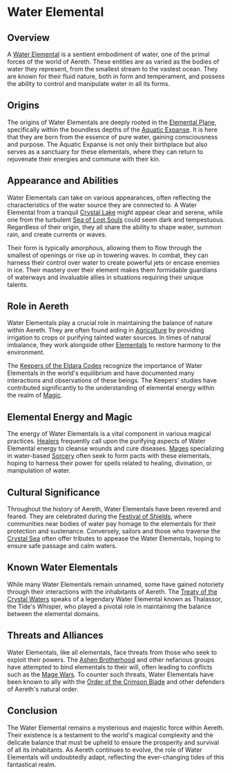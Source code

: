 # Water Elemental

## Overview

A [Water Elemental](Water%20Elemental.md) is a sentient embodiment of water, one of the primal forces of the world of Aereth. These entities are as varied as the bodies of water they represent, from the smallest stream to the vastest ocean. They are known for their fluid nature, both in form and temperament, and possess the ability to control and manipulate water in all its forms.

## Origins

The origins of Water Elementals are deeply rooted in the [Elemental Plane](Elemental%20Plane.md), specifically within the boundless depths of the [Aquatic Expanse](Aquatic%20Expanse.md). It is here that they are born from the essence of pure water, gaining consciousness and purpose. The Aquatic Expanse is not only their birthplace but also serves as a sanctuary for these elementals, where they can return to rejuvenate their energies and commune with their kin.

## Appearance and Abilities

Water Elementals can take on various appearances, often reflecting the characteristics of the water source they are connected to. A Water Elemental from a tranquil [Crystal Lake](Crystal%20Lake.md) might appear clear and serene, while one from the turbulent [Sea of Lost Souls](Sea%20of%20Lost%20Souls.md) could seem dark and tempestuous. Regardless of their origin, they all share the ability to shape water, summon rain, and create currents or waves.

Their form is typically amorphous, allowing them to flow through the smallest of openings or rise up in towering waves. In combat, they can harness their control over water to create powerful jets or encase enemies in ice. Their mastery over their element makes them formidable guardians of waterways and invaluable allies in situations requiring their unique talents.

## Role in Aereth

Water Elementals play a crucial role in maintaining the balance of nature within Aereth. They are often found aiding in [Agriculture](Agriculture.md) by providing irrigation to crops or purifying tainted water sources. In times of natural imbalance, they work alongside other [Elementals](Elementals.md) to restore harmony to the environment.

The [Keepers of the Eldara Codex](Keepers%20of%20the%20Eldara%20Codex.md) recognize the importance of Water Elementals in the world's equilibrium and have documented many interactions and observations of these beings. The Keepers' studies have contributed significantly to the understanding of elemental energy within the realm of [Magic](Magic.md).

## Elemental Energy and Magic

The energy of Water Elementals is a vital component in various magical practices. [Healers](Healers.md) frequently call upon the purifying aspects of Water Elemental energy to cleanse wounds and cure diseases. [Mages](Mages.md) specializing in water-based [Sorcery](Sorcery.md) often seek to form pacts with these elementals, hoping to harness their power for spells related to healing, divination, or manipulation of water.

## Cultural Significance

Throughout the history of Aereth, Water Elementals have been revered and feared. They are celebrated during the [Festival of Shields](Festival%20of%20Shields.md), where communities near bodies of water pay homage to the elementals for their protection and sustenance. Conversely, sailors and those who traverse the [Crystal Sea](Crystal%20Sea.md) often offer tributes to appease the Water Elementals, hoping to ensure safe passage and calm waters.

## Known Water Elementals

While many Water Elementals remain unnamed, some have gained notoriety through their interactions with the inhabitants of Aereth. The [Treaty of the Crystal Waters](Treaty%20of%20the%20Crystal%20Waters.md) speaks of a legendary Water Elemental known as Thalassor, the Tide's Whisper, who played a pivotal role in maintaining the balance between the elemental domains.

## Threats and Alliances

Water Elementals, like all elementals, face threats from those who seek to exploit their powers. The [Ashen Brotherhood](Ashen%20Brotherhood.md) and other nefarious groups have attempted to bind elementals to their will, often leading to conflicts such as the [Mage Wars](Mage%20Wars.md). To counter such threats, Water Elementals have been known to ally with the [Order of the Crimson Blade](Order%20of%20the%20Crimson%20Blade.md) and other defenders of Aereth's natural order.

## Conclusion

The Water Elemental remains a mysterious and majestic force within Aereth. Their existence is a testament to the world's magical complexity and the delicate balance that must be upheld to ensure the prosperity and survival of all its inhabitants. As Aereth continues to evolve, the role of Water Elementals will undoubtedly adapt, reflecting the ever-changing tides of this fantastical realm.
